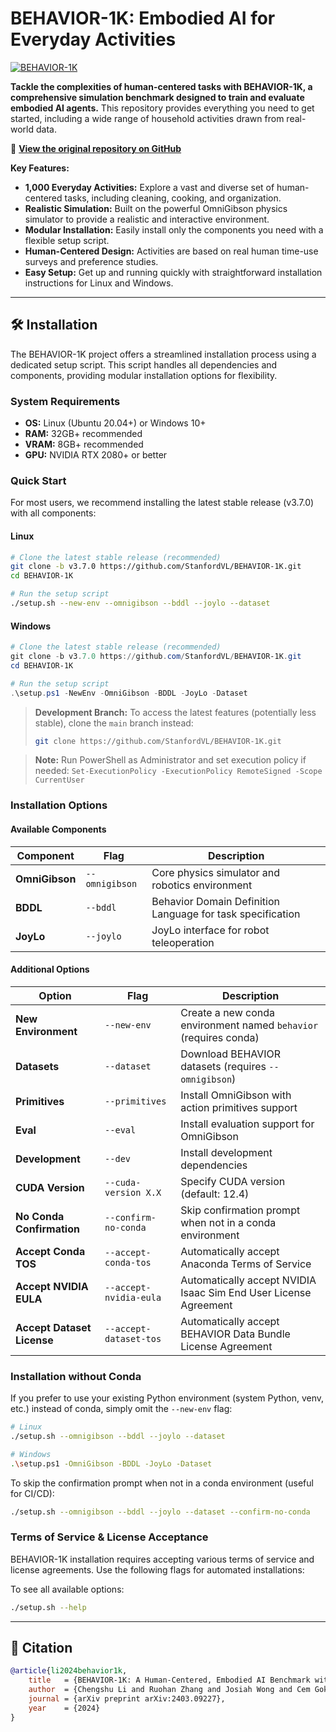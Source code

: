 # BEHAVIOR-1K: Embodied AI for Everyday Activities

[![BEHAVIOR-1K](./docs/assets/readme_splash_logo.png)](https://github.com/StanfordVL/BEHAVIOR-1K)

**Tackle the complexities of human-centered tasks with BEHAVIOR-1K, a comprehensive simulation benchmark designed to train and evaluate embodied AI agents.** This repository provides everything you need to get started, including a wide range of household activities drawn from real-world data.

🔗 **[View the original repository on GitHub](https://github.com/StanfordVL/BEHAVIOR-1K)**

**Key Features:**

*   **1,000 Everyday Activities:** Explore a vast and diverse set of human-centered tasks, including cleaning, cooking, and organization.
*   **Realistic Simulation:** Built on the powerful OmniGibson physics simulator to provide a realistic and interactive environment.
*   **Modular Installation:** Easily install only the components you need with a flexible setup script.
*   **Human-Centered Design:** Activities are based on real human time-use surveys and preference studies.
*   **Easy Setup:** Get up and running quickly with straightforward installation instructions for Linux and Windows.

---

## 🛠️ Installation

The BEHAVIOR-1K project offers a streamlined installation process using a dedicated setup script. This script handles all dependencies and components, providing modular installation options for flexibility.

### System Requirements

*   **OS:** Linux (Ubuntu 20.04+) or Windows 10+
*   **RAM:** 32GB+ recommended
*   **VRAM:** 8GB+ recommended
*   **GPU:** NVIDIA RTX 2080+ or better

### Quick Start

For most users, we recommend installing the latest stable release (v3.7.0) with all components:

#### Linux

```bash
# Clone the latest stable release (recommended)
git clone -b v3.7.0 https://github.com/StanfordVL/BEHAVIOR-1K.git
cd BEHAVIOR-1K

# Run the setup script
./setup.sh --new-env --omnigibson --bddl --joylo --dataset
```

#### Windows

```powershell
# Clone the latest stable release (recommended)
git clone -b v3.7.0 https://github.com/StanfordVL/BEHAVIOR-1K.git
cd BEHAVIOR-1K

# Run the setup script
.\setup.ps1 -NewEnv -OmniGibson -BDDL -JoyLo -Dataset
```

> **Development Branch:** To access the latest features (potentially less stable), clone the `main` branch instead:
> ```bash
> git clone https://github.com/StanfordVL/BEHAVIOR-1K.git
> ```

> **Note:** Run PowerShell as Administrator and set execution policy if needed: `Set-ExecutionPolicy -ExecutionPolicy RemoteSigned -Scope CurrentUser`

### Installation Options

#### Available Components

| Component       | Flag          | Description                                                  |
|-----------------|---------------|--------------------------------------------------------------|
| **OmniGibson** | `--omnigibson` | Core physics simulator and robotics environment              |
| **BDDL**       | `--bddl`       | Behavior Domain Definition Language for task specification |
| **JoyLo**       | `--joylo`       | JoyLo interface for robot teleoperation                      |

#### Additional Options

| Option                      | Flag                        | Description                                                                  |
|-----------------------------|-----------------------------|------------------------------------------------------------------------------|
| **New Environment**         | `--new-env`                 | Create a new conda environment named `behavior` (requires conda)              |
| **Datasets**                | `--dataset`                 | Download BEHAVIOR datasets (requires `--omnigibson`)                          |
| **Primitives**              | `--primitives`              | Install OmniGibson with action primitives support                            |
| **Eval**                    | `--eval`                    | Install evaluation support for OmniGibson                                    |
| **Development**             | `--dev`                     | Install development dependencies                                              |
| **CUDA Version**            | `--cuda-version X.X`        | Specify CUDA version (default: 12.4)                                         |
| **No Conda Confirmation**   | `--confirm-no-conda`        | Skip confirmation prompt when not in a conda environment                       |
| **Accept Conda TOS**        | `--accept-conda-tos`        | Automatically accept Anaconda Terms of Service                               |
| **Accept NVIDIA EULA**      | `--accept-nvidia-eula`      | Automatically accept NVIDIA Isaac Sim End User License Agreement              |
| **Accept Dataset License**  | `--accept-dataset-tos`      | Automatically accept BEHAVIOR Data Bundle License Agreement                   |

### Installation without Conda

If you prefer to use your existing Python environment (system Python, venv, etc.) instead of conda, simply omit the `--new-env` flag:

```bash
# Linux
./setup.sh --omnigibson --bddl --joylo --dataset

# Windows
.\setup.ps1 -OmniGibson -BDDL -JoyLo -Dataset
```

To skip the confirmation prompt when not in a conda environment (useful for CI/CD):

```bash
./setup.sh --omnigibson --bddl --joylo --dataset --confirm-no-conda
```

### Terms of Service & License Acceptance

BEHAVIOR-1K installation requires accepting various terms of service and license agreements. Use the following flags for automated installations:

To see all available options:

```bash
./setup.sh --help
```

---

## 📄 Citation

```bibtex
@article{li2024behavior1k,
    title   = {BEHAVIOR-1K: A Human-Centered, Embodied AI Benchmark with 1,000 Everyday Activities and Realistic Simulation},
    author  = {Chengshu Li and Ruohan Zhang and Josiah Wong and Cem Gokmen and Sanjana Srivastava and Roberto Martín-Martín and Chen Wang and Gabrael Levine and Wensi Ai and Benjamin Martinez and Hang Yin and Michael Lingelbach and Minjune Hwang and Ayano Hiranaka and Sujay Garlanka and Arman Aydin and Sharon Lee and Jiankai Sun and Mona Anvari and Manasi Sharma and Dhruva Bansal and Samuel Hunter and Kyu-Young Kim and Alan Lou and Caleb R Matthews and Ivan Villa-Renteria and Jerry Huayang Tang and Claire Tang and Fei Xia and Yunzhu Li and Silvio Savarese and Hyowon Gweon and C. Karen Liu and Jiajun Wu and Li Fei-Fei},
    journal = {arXiv preprint arXiv:2403.09227},
    year    = {2024}
}
```